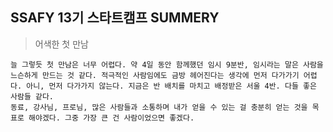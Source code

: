 ## SSAFY 13기 스타트캠프 SUMMERY

> 어색한 첫 만남

```
늘 그렇듯 첫 만남은 너무 어렵다. 약 4일 동안 함께했던 임시 9분반, 임시라는 말은 사람을 느슨하게 만드는 것 같다. 적극적인 사람임에도 금방 헤어진다는 생각에 먼저 다가가기 어렵다. 아니, 먼저 다가가지 않는다. 지금은 반 배치를 마치고 배정받은 서울 4반. 다들 좋은 사람들 같다.
동료, 강사님, 프로님, 많은 사람들과 소통하며 내가 얻을 수 있는 걸 충분히 얻는 것을 목표로 해야겠다. 그중 가장 큰 건 사람이었으면 좋겠다.
```
